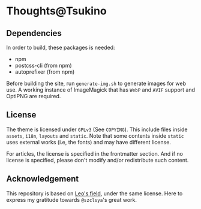 # Thoughts@Tsukino

## Dependencies
In order to build, these packages is needed:

- npm
- postcss-cli (from npm)
- autoprefixer (from npm)

Before building the site, run `generate-img.sh` to generate images for web use. A working instance of ImageMagick that has `WebP` and `AVIF` support and OptiPNG are required.

## License
The theme is licensed under `GPLv3` (See `COPYING`). This include files inside `assets`, `i18n`, `layouts` and `static`. Note that some contents inside `static` uses external works (i.e, the fonts) and may have different license.

For articles, the license is specified in the frontmatter section. And if no license is specified, please don't modify and/or redistribute such content.

## Acknowledgement

This repository is based on [Leo's field](https://github.com/szclsya/blog), under the same license. Here to express my gratitude towards `@szclsya`'s great work. 